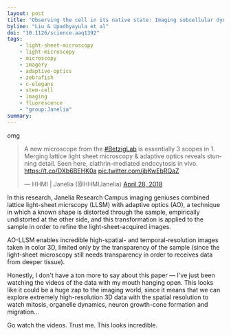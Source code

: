 ```yaml
---
layout: post
title: "Observing the cell in its native state: Imaging subcellular dynamics in multicellular organisms"
byline: "Liu & Upadhyayula et al"
doi: "10.1126/science.aaq1392"
tags:
    - light-sheet-microscopy
    - light-microscopy
    - microscopy
    - imagery
    - adaptive-optics
    - zebrafish
    - c-elegans
    - stem-cell
    - imaging
    - fluorescence
    - "group:Janelia"
summary:
---
```


omg

<blockquote class="twitter-tweet" data-lang="en"><p lang="en" dir="ltr">A new microscope from the <a href="https://twitter.com/hashtag/BetzigLab?src=hash&amp;ref_src=twsrc%5Etfw">#BetzigLab</a> is essentially 3 scopes in 1. Merging lattice light sheet microscopy &amp; adaptive optics reveals stunning detail. Seen here, clathrin-mediated endocytosis in vivo. <a href="https://t.co/DXb6BEHK0a">https://t.co/DXb6BEHK0a</a> <a href="https://t.co/jbKwEbRQaZ">pic.twitter.com/jbKwEbRQaZ</a></p>&mdash; HHMI | Janelia (@HHMIJanelia) <a href="https://twitter.com/HHMIJanelia/status/990247094005977089?ref_src=twsrc%5Etfw">April 28, 2018</a></blockquote>
<script async src="https://platform.twitter.com/widgets.js" charset="utf-8"></script>

In this research, Janelia Research Campus imaging geniuses combined lattice light-sheet micrscopy (LLSM) with adaptive optics (AO), a technique in which a known shape is distorted through the sample, empirically undistorted at the other side, and this transformation is applied to the sample in order to refine the light-sheet-acquired images.

AO-LLSM enables incredible high-spatial- and temporal-resolution images taken in color 3D, limited only by the transparency of the sample (since the light-sheet microscopy still needs transparency in order to receives data from deeper tissue).

Honestly, I don't have a ton more to say about this paper — I've just been watching the videos of the data with my mouth hanging open. This looks like it could be a huge zap to the imaging world, since it means that we can explore extremely high-resolution 3D data with the spatial resolution to watch mitosis, organelle dynamics, neuron growth-cone formation and migration...

Go watch the videos. Trust me. This looks incredible.
